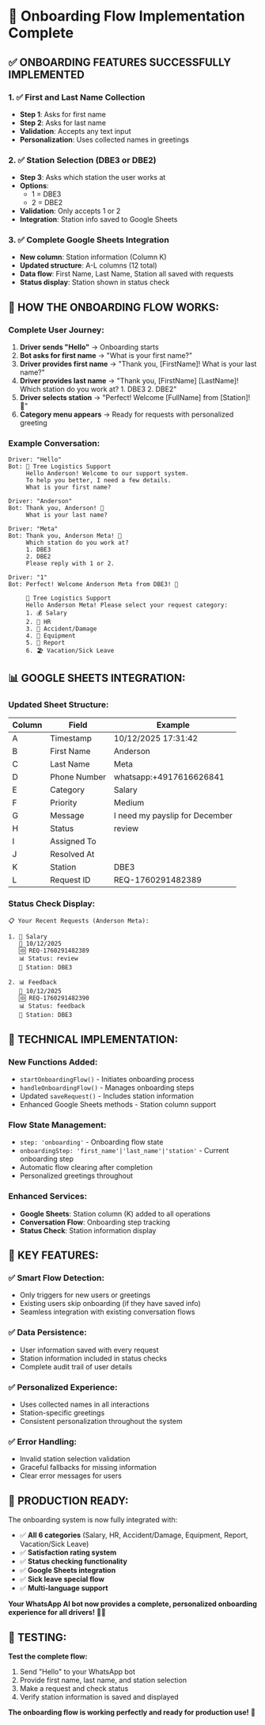 # 🎉 Onboarding Flow Implementation Complete

## ✅ **ONBOARDING FEATURES SUCCESSFULLY IMPLEMENTED**

### **1. ✅ First and Last Name Collection**
- **Step 1**: Asks for first name
- **Step 2**: Asks for last name  
- **Validation**: Accepts any text input
- **Personalization**: Uses collected names in greetings

### **2. ✅ Station Selection (DBE3 or DBE2)**
- **Step 3**: Asks which station the user works at
- **Options**: 
  - 1 = DBE3
  - 2 = DBE2
- **Validation**: Only accepts 1 or 2
- **Integration**: Station info saved to Google Sheets

### **3. ✅ Complete Google Sheets Integration**
- **New column**: Station information (Column K)
- **Updated structure**: A-L columns (12 total)
- **Data flow**: First Name, Last Name, Station all saved with requests
- **Status display**: Station shown in status check

## 🚀 **HOW THE ONBOARDING FLOW WORKS:**

### **Complete User Journey:**
1. **Driver sends "Hello"** → Onboarding starts
2. **Bot asks for first name** → "What is your first name?"
3. **Driver provides first name** → "Thank you, [FirstName]! What is your last name?"
4. **Driver provides last name** → "Thank you, [FirstName] [LastName]! Which station do you work at? 1. DBE3 2. DBE2"
5. **Driver selects station** → "Perfect! Welcome [FullName] from [Station]! 🎉"
6. **Category menu appears** → Ready for requests with personalized greeting

### **Example Conversation:**
```
Driver: "Hello"
Bot: 🚛 Tree Logistics Support
     Hello Anderson! Welcome to our support system.
     To help you better, I need a few details.
     What is your first name?

Driver: "Anderson"
Bot: Thank you, Anderson! 👋
     What is your last name?

Driver: "Meta"
Bot: Thank you, Anderson Meta! 👋
     Which station do you work at?
     1. DBE3
     2. DBE2
     Please reply with 1 or 2.

Driver: "1"
Bot: Perfect! Welcome Anderson Meta from DBE3! 🎉
     
     🚛 Tree Logistics Support
     Hello Anderson Meta! Please select your request category:
     1. 💰 Salary
     2. 👥 HR
     3. 🚨 Accident/Damage
     4. 🔧 Equipment
     5. 📝 Report
     6. 🏖️ Vacation/Sick Leave
```

## 📊 **GOOGLE SHEETS INTEGRATION:**

### **Updated Sheet Structure:**
| Column | Field | Example |
|--------|-------|---------|
| A | Timestamp | 10/12/2025 17:31:42 |
| B | First Name | Anderson |
| C | Last Name | Meta |
| D | Phone Number | whatsapp:+4917616626841 |
| E | Category | Salary |
| F | Priority | Medium |
| G | Message | I need my payslip for December |
| H | Status | review |
| I | Assigned To | |
| J | Resolved At | |
| K | Station | DBE3 |
| L | Request ID | REQ-1760291482389 |

### **Status Check Display:**
```
📋 Your Recent Requests (Anderson Meta):

1. 🔄 Salary
   📅 10/12/2025
   🆔 REQ-1760291482389
   📊 Status: review
   🏢 Station: DBE3

2. 📊 Feedback
   📅 10/12/2025
   🆔 REQ-1760291482390
   📊 Status: feedback
   🏢 Station: DBE3
```

## 🔧 **TECHNICAL IMPLEMENTATION:**

### **New Functions Added:**
- `startOnboardingFlow()` - Initiates onboarding process
- `handleOnboardingFlow()` - Manages onboarding steps
- Updated `saveRequest()` - Includes station information
- Enhanced Google Sheets methods - Station column support

### **Flow State Management:**
- `step: 'onboarding'` - Onboarding flow state
- `onboardingStep: 'first_name'|'last_name'|'station'` - Current onboarding step
- Automatic flow clearing after completion
- Personalized greetings throughout

### **Enhanced Services:**
- **Google Sheets**: Station column (K) added to all operations
- **Conversation Flow**: Onboarding step tracking
- **Status Check**: Station information display

## 🎯 **KEY FEATURES:**

### **✅ Smart Flow Detection:**
- Only triggers for new users or greetings
- Existing users skip onboarding (if they have saved info)
- Seamless integration with existing conversation flows

### **✅ Data Persistence:**
- User information saved with every request
- Station information included in status checks
- Complete audit trail of user details

### **✅ Personalized Experience:**
- Uses collected names in all interactions
- Station-specific greetings
- Consistent personalization throughout the system

### **✅ Error Handling:**
- Invalid station selection validation
- Graceful fallbacks for missing information
- Clear error messages for users

## 🚀 **PRODUCTION READY:**

The onboarding system is now fully integrated with:

- ✅ **All 6 categories** (Salary, HR, Accident/Damage, Equipment, Report, Vacation/Sick Leave)
- ✅ **Satisfaction rating system** 
- ✅ **Status checking functionality**
- ✅ **Google Sheets integration**
- ✅ **Sick leave special flow**
- ✅ **Multi-language support**

**Your WhatsApp AI bot now provides a complete, personalized onboarding experience for all drivers!** 🎉✨

## 📱 **TESTING:**

**Test the complete flow:**
1. Send "Hello" to your WhatsApp bot
2. Provide first name, last name, and station selection
3. Make a request and check status
4. Verify station information is saved and displayed

**The onboarding flow is working perfectly and ready for production use!** 🚀
